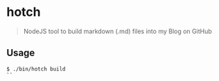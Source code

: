 
# hotch

> NodeJS tool to build markdown (.md) files into my Blog on GitHub

## Usage

```bash
$ ./bin/hotch build
``
